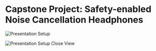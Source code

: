 # Capstone Project: Safety-enabled Noise Cancellation Headphones
![Presentation Setup](https://user-images.githubusercontent.com/48498666/157905006-c84da052-22d9-49ab-9429-3906adfe7878.jpg)

![Presentation Setup Close View](https://user-images.githubusercontent.com/48498666/157904695-9568e5cb-9c8b-412d-9ad7-7db7de91835f.jpg)
